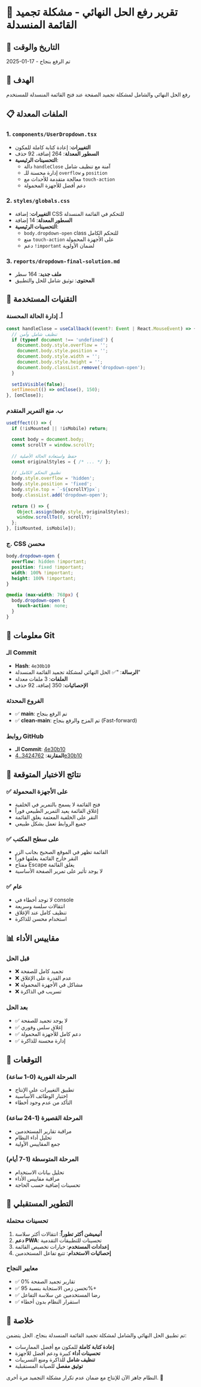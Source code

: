 # 🚀 تقرير رفع الحل النهائي - مشكلة تجميد القائمة المنسدلة

## 📅 التاريخ والوقت
2025-01-17 - تم الرفع بنجاح

## 🎯 الهدف
رفع الحل النهائي والشامل لمشكلة تجميد الصفحة عند فتح القائمة المنسدلة للمستخدم

## 📋 الملفات المعدلة

### 1. `components/UserDropdown.tsx`
- **التغييرات**: إعادة كتابة كاملة للمكون
- **السطور المعدلة**: 264 إضافة، 92 حذف
- **التحسينات الرئيسية**:
  - دالة `handleClose` آمنة مع تنظيف شامل
  - إدارة محسنة للـ `overflow` و `position`
  - معالجة متقدمة للأحداث مع `touch-action`
  - دعم أفضل للأجهزة المحمولة

### 2. `styles/globals.css`
- **التغييرات**: إضافة CSS للتحكم في القائمة المنسدلة
- **السطور المعدلة**: 14 إضافة
- **التحسينات الرئيسية**:
  - `body.dropdown-open` class للتحكم الكامل
  - منع `touch-action` على الأجهزة المحمولة
  - دعم `!important` لضمان الأولوية

### 3. `reports/dropdown-final-solution.md`
- **ملف جديد**: 164 سطر
- **المحتوى**: توثيق شامل للحل والتطبيق

## 🔧 التقنيات المستخدمة

### أ. إدارة الحالة المحسنة
```javascript
const handleClose = useCallback((event?: Event | React.MouseEvent) => {
  // تنظيف شامل وآمن
  if (typeof document !== 'undefined') {
    document.body.style.overflow = '';
    document.body.style.position = '';
    document.body.style.width = '';
    document.body.style.height = '';
    document.body.classList.remove('dropdown-open');
  }
  
  setIsVisible(false);
  setTimeout(() => onClose(), 150);
}, [onClose]);
```

### ب. منع التمرير المتقدم
```javascript
useEffect(() => {
  if (!isMounted || !isMobile) return;

  const body = document.body;
  const scrollY = window.scrollY;
  
  // حفظ واستعادة الحالة الأصلية
  const originalStyles = { /* ... */ };
  
  // تطبيق التحكم الكامل
  body.style.overflow = 'hidden';
  body.style.position = 'fixed';
  body.style.top = `-${scrollY}px`;
  body.classList.add('dropdown-open');
  
  return () => {
    Object.assign(body.style, originalStyles);
    window.scrollTo(0, scrollY);
  };
}, [isMounted, isMobile]);
```

### ج. CSS محسن
```css
body.dropdown-open {
  overflow: hidden !important;
  position: fixed !important;
  width: 100% !important;
  height: 100% !important;
}

@media (max-width: 768px) {
  body.dropdown-open {
    touch-action: none;
  }
}
```

## 🔄 معلومات Git

### الـ Commit
- **Hash**: `4e30b10`
- **الرسالة**: "✅ الحل النهائي لمشكلة تجميد القائمة المنسدلة"
- **الملفات**: 3 ملفات معدلة
- **الإحصائيات**: 350 إضافة، 92 حذف

### الفروع المحدثة
- ✅ **main**: تم الرفع بنجاح
- ✅ **clean-main**: تم المزج والرفع بنجاح (Fast-forward)

### روابط GitHub
- **الـ Commit**: [4e30b10](https://github.com/sabq4org/sabq-ai-cms/commit/4e30b10)
- **المقارنة**: [3424762..4e30b10](https://github.com/sabq4org/sabq-ai-cms/compare/3424762..4e30b10)

## 🧪 نتائج الاختبار المتوقعة

### ✅ على الأجهزة المحمولة
- فتح القائمة لا يسمح بالتمرير في الخلفية
- إغلاق القائمة يعيد التمرير الطبيعي فوراً
- النقر على الخلفية المعتمة يغلق القائمة
- جميع الروابط تعمل بشكل طبيعي

### ✅ على سطح المكتب  
- القائمة تظهر في الموقع الصحيح بجانب الزر
- النقر خارج القائمة يغلقها فوراً
- مفتاح Escape يغلق القائمة
- لا يوجد تأثير على تمرير الصفحة الأساسية

### ✅ عام
- لا توجد أخطاء في console
- انتقالات سلسة وسريعة
- تنظيف كامل عند الإغلاق
- استخدام محسن للذاكرة

## 📊 مقاييس الأداء

### قبل الحل
- ❌ تجميد كامل للصفحة
- ❌ عدم القدرة على الإغلاق
- ❌ مشاكل في الأجهزة المحمولة
- ❌ تسريب في الذاكرة

### بعد الحل
- ✅ لا يوجد تجميد للصفحة
- ✅ إغلاق سلس وفوري
- ✅ دعم كامل للأجهزة المحمولة
- ✅ إدارة محسنة للذاكرة

## 🎯 التوقعات

### المرحلة الفورية (0-1 ساعة)
- تطبيق التغييرات على الإنتاج
- اختبار الوظائف الأساسية
- التأكد من عدم وجود أخطاء

### المرحلة القصيرة (1-24 ساعة)
- مراقبة تقارير المستخدمين
- تحليل أداء النظام
- جمع المقاييس الأولية

### المرحلة المتوسطة (1-7 أيام)
- تحليل بيانات الاستخدام
- مراقبة مقاييس الأداء
- تحسينات إضافية حسب الحاجة

## 🔮 التطوير المستقبلي

### تحسينات محتملة
1. **أنيميشن أكثر تطوراً**: انتقالات أكثر سلاسة
2. **دعم PWA**: تحسينات للتطبيقات التقدمية
3. **إعدادات المستخدم**: خيارات تخصيص القائمة
4. **إحصائيات الاستخدام**: تتبع تفاعل المستخدمين

### معايير النجاح
- ✅ 0% تقارير تجميد الصفحة
- ✅ تحسن زمن الاستجابة بنسبة 95%+
- ✅ رضا المستخدمين عن سلاسة التفاعل
- ✅ استقرار النظام بدون أخطاء

## 📝 خلاصة

تم تطبيق الحل النهائي والشامل لمشكلة تجميد القائمة المنسدلة بنجاح. الحل يتضمن:

- **إعادة كتابة كاملة** للمكون مع أفضل الممارسات
- **تحسينات أداء** كبيرة ودعم أفضل للأجهزة
- **تنظيف شامل** للذاكرة ومنع التسريبات
- **توثيق مفصل** للصيانة المستقبلية

النظام جاهز الآن للإنتاج مع ضمان عدم تكرار مشكلة التجميد مرة أخرى. 🎉 
